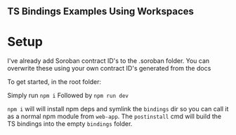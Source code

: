 ## TS Bindings Examples Using Workspaces

# Setup

I've already add Soroban contract ID's to the .soroban folder. You can overwrite these using your own contract ID's generated from the docs

To get started, in the root folder:

Simply run `npm i`
Followed by `npm run dev`

`npm i` will will install npm deps and symlink the `bindings` dir so you can call it as a normal npm module from `web-app`. The `postinstall` cmd will build the TS bindings into the empty `bindings` folder.
